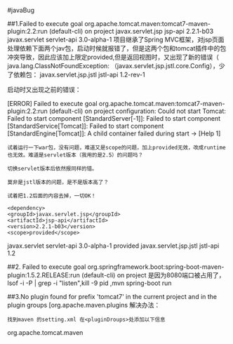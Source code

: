 #javaBug

##1.Failed to execute goal org.apache.tomcat.maven:tomcat7-maven-plugin:2.2:run (default-cli) on project
<dependency>
    <groupId>javax.servlet.jsp</groupId>
    <artifactId>jsp-api</artifactId>
    <version>2.2.1-b03</version>
</dependency>
<dependency>
    <groupId>javax.servlet</groupId>
    <artifactId>servlet-api</artifactId>
    <version>3.0-alpha-1</version>
</dependency>
项目继承了Spring MVC框架，对jsp页面处理依赖下面两个jav包，启动时候就报错了，但是这两个包和tomcat插件中的包冲突导致，因此应该加上限定<scope>provided</scope>,但是返回视图时，又出现了新的错误（  java.lang.ClassNotFoundException: （javax.servlet.jsp.jstl.core.Config），少了依赖包：
<dependency>
    <groupId>javax.servlet.jsp.jstl</groupId>
    <artifactId>jstl-api</artifactId>
    <version>1.2-rev-1</version>
</dependency>

 启动时又出现之前的错误：

[ERROR] Failed to execute goal org.apache.tomcat.maven:tomcat7-maven-plugin:2.2:run (default-cli) on project configuration: Could not start Tomcat: Failed to start component [StandardServer[-1]]: Failed to start component [StandardService[Tomcat]]: Failed to start component [StandardEngine[Tomcat]]: A child container failed during start -> [Help 1]

    试着运行一下war包，没有问题，难道又是scope的问题，加上provided无效，改成runtime也无效。难道是servlet版本（我用的是2.5）的问题吗？

    切换servlet版本后依然报同样的错。

    莫非是jstl版本的问题，是不是版本高了？

    试着把1.2后面的内容去掉，一切OK！

    <dependency>
    <groupId>javax.servlet.jsp</groupId>
    <artifactId>jsp-api</artifactId>
    <version>2.2.1-b03</version>
    <scope>provided</scope>
</dependency>
<dependency>
    <groupId>javax.servlet</groupId>
    <artifactId>servlet-api</artifactId>
    <version>3.0-alpha-1</version>
    <scope>provided</scope>
</dependency>
<dependency>
    <groupId>javax.servlet.jsp.jstl</groupId>
    <artifactId>jstl-api</artifactId>
    <version>1.2</version>
</dependency>

##2. Failed to execute goal org.springframework.boot:spring-boot-maven-plugin:1.5.2.RELEASE:run (default-cli) on project
是因为8080端口被占用了，lsof -i -P | grep -i "listen",kill -9 pid ,mvn spring-boot run


##3.No plugin found for prefix 'tomcat7' in the current project and in the plugin groups [org.apache.maven.plugins
解决办法：

    找到maven 的setting.xml 在<pluginDroups>处添加以下信息

<pluginGroups>
  <pluginGroup>org.apache.tomcat.maven</pluginGroup>
</pluginGroups>